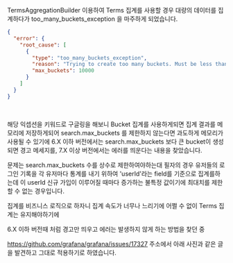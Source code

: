 TermsAggregationBuilder 이용하여 Terms 집계를 사용할 경우
대량의 데이터를 집계하다가 too_many_buckets_exception 을 마주하게 되었습니다.

```json
{
  "error": {
    "root_cause": [
      {
        "type": "too_many_buckets_exception",
        "reason": "Trying to create too many buckets. Must be less than or equal to: [10000] but was [10001]. This limit can be set by changing the [search.max_buckets] cluster level setting.",
        "max_buckets": 10000
      }
    ]
  }
}
```
</br>

해당 익셉션을 키워드로 구글링을 해보니 Bucket 집계를 사용하게되면 집계 결과를 메모리에 저장하게되어 search.max_buckets 를 제한하지 않는다면 과도하게 메모리가 사용될 수 있기에 6.X 이하 버전에서는 search.max_buckets 보다 큰 bucket이 생성되면 경고 메세지를, 7.X 이상 버전에서는 에러를 띄운다는 내용을 찾았습니다.


문제는 search.max_buckets 수를 상수로 제한하여야하는대
필자의 경우 유저들의 로그인 기록을 각 유저마다 통계를 내기 위하여 'userId'라는 field를 기준으로 집계를하는데 이 userId 신규 가입이 이루어질 때마다 증가하는 불특정 값이기에 최대치를 제한할 수 없는 경우입니다.

집계를 비즈니스 로직으로 하자니 집계 속도가 너무나 느리기에 어쩔 수 없이 Terms 집계는 유지해야하기에 

6.X 이하 버전때 처럼 경고만 띄우고 에러는 발생하지 않게 하는 방법을 찾던 중

https://github.com/grafana/grafana/issues/17327 주소에서 
아래 사진과 같은 글을 발견하고 그대로 적용하기로 하였습니다.

